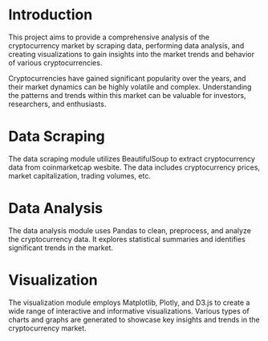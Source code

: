 # Introduction

This project aims to provide a comprehensive analysis of the cryptocurrency market by scraping data, performing data analysis, and creating visualizations to gain insights into the market trends and behavior of various cryptocurrencies.

Cryptocurrencies have gained significant popularity over the years, and their market dynamics can be highly volatile and complex. Understanding the patterns and trends within this market can be valuable for investors, researchers, and enthusiasts.

# Data Scraping

The data scraping module utilizes BeautifulSoup to extract cryptocurrency data from coinmarketcap wesbite. The data includes cryptocurrency prices, market capitalization, trading volumes, etc.

# Data Analysis

The data analysis module uses Pandas to clean, preprocess, and analyze the cryptocurrency data. It explores statistical summaries and identifies significant trends in the market.

# Visualization

The visualization module employs Matplotlib, Plotly, and D3.js to create a wide range of interactive and informative visualizations. Various types of charts and graphs are generated to showcase key insights and trends in the cryptocurrency market.
